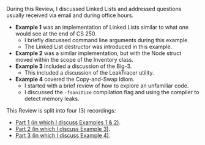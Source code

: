 During this Review, I discussed Linked Lists and addressed questions usually
received via email and during office hours.

  * **Example 1** was an implementation of Linked Lists similar to what one would
    see at the end of CS 250.
    * I briefly discussed command line arguments during this example.
    * The Linked List destructor was introduced in this example.
  * **Example 2** was a similar implementation, but with the Node struct moved
    within the scope of the Inventory class.
  * **Example 3** included a discussion of the Big-3.
    * This included a discussion of the LeakTracer utility.
  * **Example 4** covered the Copy-and-Swap Idiom.
    * I started with a brief review of how to explore an unfamiliar code.
    * I discussed the `-fsanitize` compilation flag and using the compiler to
      detect memory leaks.

This Review is split into four (3) recordings:

  - [Part 1 (in which I discuss Examples 1 & 2)](https://youtu.be/WwHUr1N2z7A).
  - [Part 2 (in which I discuss Example 3)](https://youtu.be/zuD8Oc4v22c).
  - [Part 3 (in which I discuss Example 4)](https://youtu.be/sBKR0KOG3fc).
